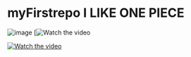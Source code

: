 # myFirstrepo I LIKE ONE PIECE
![image](https://user-images.githubusercontent.com/112947562/188631403-2ee6c094-0cdb-478e-bb07-3d08ae0b5e81.png)
[![Watch the video](https://www.youtube.com/watch?v=OYB2bgjBS4I)

[![Watch the video](https://user-images.githubusercontent.com/112947562/188631403-2ee6c094-0cdb-478e-bb07-3d08ae0b5e81.png)](https://www.youtube.com/watch?v=OYB2bgjBS4I)
